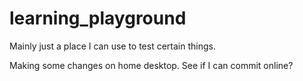 # learning_playground
Mainly just a place I can use to test certain things. 


Making some changes on home desktop. See if I can commit online? 